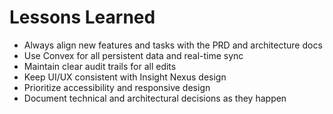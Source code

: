 # Lessons Learned

- Always align new features and tasks with the PRD and architecture docs
- Use Convex for all persistent data and real-time sync
- Maintain clear audit trails for all edits
- Keep UI/UX consistent with Insight Nexus design
- Prioritize accessibility and responsive design
- Document technical and architectural decisions as they happen

